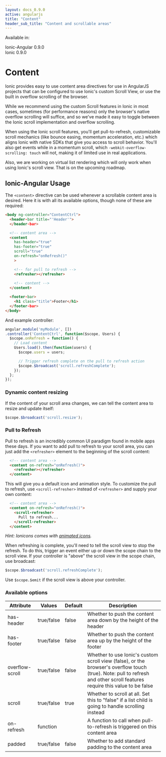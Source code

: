 ```yaml
---
layout: docs_0.9.0
active: angularjs
title: "Content"
header_sub_title: "Content and scrollable areas"
---
```


Available in:
<div class="label label-danger">Ionic-Angular 0.9.0</div>
<div class="label label-primary">Ionic 0.9.0</div>


Content
===

Ionic provides easy to use content area directives for use in AngularJS projects that can be configured to use Ionic's custom Scroll View, or use the built in overflow scrolling of the browser.

While we recommend using the custom Scroll features in Ionic in most cases, sometimes (for performance reasons) only the browser's native overflow scrolling will suffice, and so we've made it easy to toggle between the Ionic scroll implementation and overflow scrolling.

When using the Ionic scroll features, you'll get pull-to-refresh, customizable scroll mechanics (like bounce easing, momentum acceleration, etc.) which aligns Ionic with native SDKs that give you access to scroll behavior. You'll also get events while in a momentum scroll, which `-webkit-overflow-scrolling: touch` will not, making it of limited use in real applications.

Also, we are working on virtual list rendering which will only work when using Ionic's scroll view. That is on the upcoming roadmap.

## Ionic-Angular Usage

The `<content>` directive can be used whenever a scrollable content area is desired. Here it is with all its available options, though none of these are required:

```html
<body ng-controller="ContentCtrl">
  <header-bar title="'Header'">
  </header-bar>

  <!-- content area -->
  <content
    has-header="true"
    has-footer="true"
    scroll="true"
    on-refresh="onRefresh()"
    >

    <!-- for pull to refresh -->
    <refresher></refresher>
    
    <!-- content -->
  </content>

  <footer-bar>
    <h1 class="title">Footer</h1>
  </footer-bar>
</body>
```

And example controller:

```javascript
angular.module('myModule', [])
.controller('ContentCtrl', function($scope, Users) {
  $scope.onRefresh = function() {
    // Load content
    Users.load().then(function(users) {
      $scope.users = users;

      // Trigger refresh complete on the pull to refresh action
      $scope.$broadcast('scroll.refreshComplete');
    });
  };
});

```

### Dynamic content resizing

If the content of your scroll area changes, we can tell the content area to resize and update itself:

```javascript
$scope.$broadcast('scroll.resize');
```

### Pull to Refresh

Pull to refresh is an incredibly common UI paradigm found in mobile apps these days. If you want to add pull to refresh to your scroll area, you can just add the `<refresher>` element to the beginning of the scroll content:

```html
  <!-- content area -->
  <content on-refresh="onRefresh()">
    <refresher></refresher>
  </content>
```

This will give you a default icon and animation style. To customize the pull to refresh, use `<scroll-refresher>` instead of `<refresher>` and supply your own content:

```html
  <!-- content area -->
  <content on-refresh="onRefresh()">
    <scroll-refresher>
      Pull to refresh...
    </scroll-refresher>
  </content>
```

*Hint: Ionicons comes with [animated icons](http://ionicons.com/animation.html).*

When refreshing is complete, you'll need to tell the scroll view to stop the refresh. To do this, trigger an event either up or down the scope chain to the scroll view. If your controller is "above" the scroll view in the scope chain, use broadcast:

```javascript
$scope.$broadcast('scroll.refreshComplete');
```

Use `$scope.$emit` if the scroll view is above your controller.

### Available options

<table class="table">
  <thead>
    <tr>
      <th>Attribute</th>
      <th>Values</th>
      <th>Default</th>
      <th>Description</th>
    </tr>
  </thead>
  <tbody>
    <tr>
      <td>has-header</td>
      <td>true/false</td>
      <td>false</td>
      <td>Whether to push the content area down by the height of the header</td>
    </tr>
    <tr>
      <td>has-footer</td>
      <td>true/false</td>
      <td>false</td>
      <td>Whether to push the content area up by the height of the footer</td>
    </tr>
    <tr>
      <td>overflow-scroll</td>
      <td>true/false</td>
      <td>false</td>
      <td>Whether to use Ionic's custom scroll view (false), or the browser's overflow touch (true). Note: pull to refresh
          and other scroll features require this value to be false</td>
    </tr>
    <tr>
      <td>scroll</td>
      <td>true/false</td>
      <td>true</td>
      <td>Whether to scroll at all. Set this to "false" if a list child is going to handle scrolling instead</td>
    </tr>
    <tr>
      <td>on-refresh</td>
      <td>function</td>
      <td></td>
      <td>A function to call when pull-to-refresh is triggered on this content area</td>
    </tr>
<!--
    <tr>
      <td>on-refresh-opening</td>
      <td>function(amount)</td>
      <td></td>
      <td>A function to call as the pull to refresh opens. amount is a value in the range 0 <= amount <= 1. This function is
          throttled to improve performance.</td>
    </tr>
-->
    <tr>
      <td>padded</td>
      <td>true/false</td>
      <td>false</td>
      <td>Whether to add standard padding to the content area</td>
    </tr>
  </tbody>
</table>

